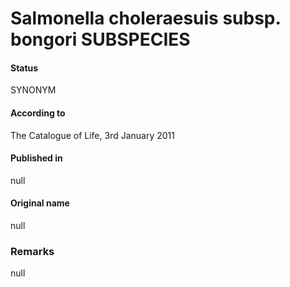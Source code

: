# Salmonella choleraesuis subsp. bongori SUBSPECIES

#### Status
SYNONYM

#### According to
The Catalogue of Life, 3rd January 2011

#### Published in
null

#### Original name
null

### Remarks
null